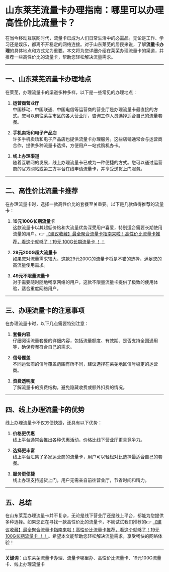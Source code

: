 # 山东莱芜流量卡办理指南：哪里可以办理高性价比流量卡？

在当今移动互联网时代，流量卡已成为人们日常生活中的必需品。无论是工作、学习还是娱乐，都离不开稳定的网络连接。对于山东莱芜的居民来说，了解**流量卡办理**的具体地点和方式尤为重要。本文将为您详细介绍在莱芜办理流量卡的渠道，并推荐一些高性价比的流量卡，帮助您轻松解决流量需求。

---

## 一、山东莱芜流量卡办理地点

在莱芜，办理流量卡的渠道多种多样，以下是一些常见的办理地点：

1. **运营商营业厅**  
   中国移动、中国联通、中国电信等运营商的营业厅是办理流量卡最直接的方式。您可以前往莱芜市区的各大营业厅，咨询工作人员选择适合自己的流量套餐。

2. **手机卖场和电子产品店**  
   许多手机卖场和电子产品店也提供流量卡办理服务。这些店铺通常会与运营商合作，提供多种流量卡选择，方便用户一站式购机办卡。

3. **线上办理渠道**  
   随着互联网的发展，线上办理流量卡已成为一种便捷的方式。您可以通过运营商的官方网站或第三方平台在线申请流量卡，并享受送货上门服务。

---

## 二、高性价比流量卡推荐

在办理流量卡时，选择一款高性价比的套餐至关重要。以下是几款值得推荐的流量卡：

1. **19元100G长期流量卡**  
   这款流量卡以其超低价格和大流量优势深受用户喜爱，特别适合需要长期使用流量的用户。👉 [【建议收藏】最全聚合流量卡指南来啦！高性价比流量卡推荐，看这个就够了！19元 100G长期流量卡 ！！](https://bit.ly/Liuliangka)

2. **29元200G超大流量卡**  
   如果您对流量需求较大，这款29元200G的流量卡将是不错的选择，满足您的高流量使用需求。

3. **49元不限量流量卡**  
   对于需要随时随地畅享网络的用户，这款不限量流量卡提供了极致的使用体验，适合重度网络用户。

---

## 三、办理流量卡的注意事项

在办理流量卡时，以下几点需要特别注意：

1. **套餐内容**  
   仔细阅读流量套餐的详细内容，包括流量额度、有效期、是否支持全国通用等，确保套餐符合自己的需求。

2. **信号覆盖**  
   不同运营商的信号覆盖范围有所不同，建议选择在莱芜地区信号稳定的运营商。

3. **资费透明度**  
   了解流量卡的资费结构，避免隐藏收费或额外扣费的情况。

---

## 四、线上办理流量卡的优势

线上办理流量卡不仅方便快捷，还具有以下优势：

1. **价格更优惠**  
   线上平台通常会推出各种优惠活动，价格比线下营业厅更具竞争力。

2. **选择更丰富**  
   线上平台汇集了多家运营商的流量卡，用户可以轻松对比选择最适合自己的套餐。

3. **服务更便捷**  
   线上办理支持送货上门，用户无需亲自前往营业厅，节省时间和精力。

---

## 五、总结

在山东莱芜办理流量卡并不复杂，无论是线下营业厅还是线上平台，都能为您提供多种选择。如果您正在寻找一款高性价比的流量卡，不妨试试我们推荐的👉 [【建议收藏】最全聚合流量卡指南来啦！高性价比流量卡推荐，看这个就够了！19元 100G长期流量卡 ！！](https://bit.ly/Liuliangka)。希望本文能帮助您轻松解决流量需求，享受畅快的网络体验！

---

**关键词**：山东莱芜流量卡办理、流量卡哪里办、高性价比流量卡、19元100G流量卡、线上办理流量卡
